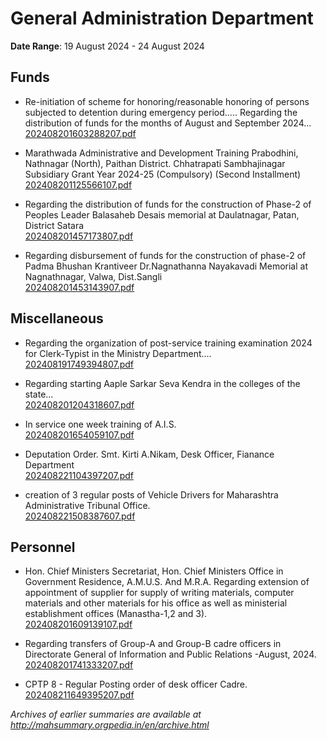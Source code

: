 # General Administration Department

**Date Range**: 19 August 2024 - 24 August 2024


## Funds
- Re-initiation of scheme for honoring/reasonable honoring of persons subjected to detention during emergency period..... Regarding the distribution of funds for the months of August and September 2024...\
  [202408201603288207.pdf](https://gr.maharashtra.gov.in/Site/Upload/Government%20Resolutions/English/202408201603288207.pdf)

- Marathwada Administrative and Development Training Prabodhini, Nathnagar (North), Paithan District. Chhatrapati Sambhajinagar Subsidiary Grant Year 2024-25 (Compulsory) (Second Installment)\
  [202408201125566107.pdf](https://gr.maharashtra.gov.in/Site/Upload/Government%20Resolutions/English/202408201125566107.pdf)

- Regarding the distribution of funds for the construction of Phase-2 of Peoples Leader Balasaheb Desais memorial at Daulatnagar, Patan, District Satara\
  [202408201457173807.pdf](https://gr.maharashtra.gov.in/Site/Upload/Government%20Resolutions/English/202408201457173807.pdf)

- Regarding disbursement of funds for the construction of phase-2 of Padma Bhushan Krantiveer Dr.Nagnathanna Nayakavadi Memorial at Nagnathnagar, Valwa, Dist.Sangli\
  [202408201453143907.pdf](https://gr.maharashtra.gov.in/Site/Upload/Government%20Resolutions/English/202408201453143907.pdf)

## Miscellaneous
- Regarding the organization of post-service training examination 2024 for Clerk-Typist in the Ministry Department....\
  [202408191749394807.pdf](https://gr.maharashtra.gov.in/Site/Upload/Government%20Resolutions/English/202408191749394807...pdf)

- Regarding starting Aaple Sarkar Seva Kendra in the colleges of the state...\
  [202408201204318607.pdf](https://gr.maharashtra.gov.in/Site/Upload/Government%20Resolutions/English/202408201204318607.pdf)

- In service one week training of A.I.S.\
  [202408201654059107.pdf](https://gr.maharashtra.gov.in/Site/Upload/Government%20Resolutions/English/202408201654059107.pdf)

- Deputation Order. Smt. Kirti A.Nikam, Desk Officer, Fianance Department\
  [202408221104397207.pdf](https://gr.maharashtra.gov.in/Site/Upload/Government%20Resolutions/English/202408221104397207.pdf)

- creation of 3 regular posts of Vehicle Drivers for Maharashtra Administrative Tribunal Office.\
  [202408221508387607.pdf](https://gr.maharashtra.gov.in/Site/Upload/Government%20Resolutions/English/202408221508387607.pdf)

## Personnel
- Hon. Chief Ministers Secretariat, Hon. Chief Ministers Office in Government Residence, A.M.U.S. And M.R.A. Regarding extension of appointment of supplier for supply of writing materials, computer materials and other materials for his office as well as ministerial establishment offices (Manastha-1,2 and 3).\
  [202408201609139107.pdf](https://gr.maharashtra.gov.in/Site/Upload/Government%20Resolutions/English/202408201609139107...pdf)

- Regarding transfers of Group-A and Group-B cadre officers in Directorate General of Information and Public Relations -August, 2024.\
  [202408201741333207.pdf](https://gr.maharashtra.gov.in/Site/Upload/Government%20Resolutions/English/202408201741333207.pdf)

- CPTP 8 - Regular Posting order of desk officer Cadre.\
  [202408211649395207.pdf](https://gr.maharashtra.gov.in/Site/Upload/Government%20Resolutions/English/202408211649395207.pdf)


*Archives of earlier summaries are available at http://mahsummary.orgpedia.in/en/archive.html*